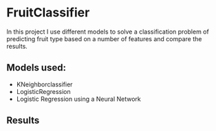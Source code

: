 # FruitClassifier
In this project I use different models to solve a classification problem of predicting fruit type based on a number of features and compare the results.


## Models used:
* KNeighborclassifier
* LogisticRegression
* Logistic Regression using a Neural Network

## Results

